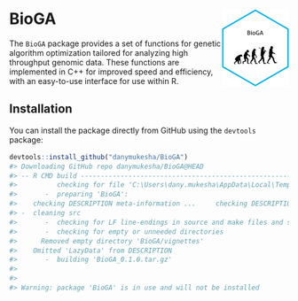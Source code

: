 
<!-- README.md is generated from README.Rmd. Please edit that file -->

# BioGA <a href="https://danymukesha.github.io/BioGA/"><img src="man/figures/logo.png" align="right" height="139" alt="BioGA website" /></a>

The `BioGA` package provides a set of functions for genetic algorithm
optimization tailored for analyzing high throughput genomic data. These
functions are implemented in C++ for improved speed and efficiency, with
an easy-to-use interface for use within R.

## Installation

You can install the package directly from GitHub using the `devtools`
package:

``` r
devtools::install_github("danymukesha/BioGA")
#> Downloading GitHub repo danymukesha/BioGA@HEAD
#> -- R CMD build ----------------------------------------------------------------------------------------------------------------
#>          checking for file 'C:\Users\dany.mukesha\AppData\Local\Temp\RtmpKsciOD\remotes35a879dd6114\danymukesha-BioGA-1917033/DESCRIPTION' ...  v  checking for file 'C:\Users\dany.mukesha\AppData\Local\Temp\RtmpKsciOD\remotes35a879dd6114\danymukesha-BioGA-1917033/DESCRIPTION' (369ms)
#>       -  preparing 'BioGA':
#>    checking DESCRIPTION meta-information ...     checking DESCRIPTION meta-information ...   v  checking DESCRIPTION meta-information
#> -  cleaning src
#>       -  checking for LF line-endings in source and make files and shell scripts
#>       -  checking for empty or unneeded directories
#>      Removed empty directory 'BioGA/vignettes'
#>    Omitted 'LazyData' from DESCRIPTION
#>       -  building 'BioGA_0.1.0.tar.gz'
#>      
#> 
#> Warning: package 'BioGA' is in use and will not be installed
```
